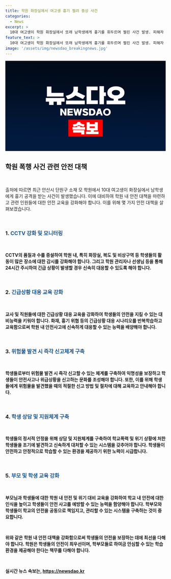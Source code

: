 ```yaml
---
title: 학원 화장실에서 여고생 흉기 찔려 중상 사건
categories:
  - News
excerpt: >
  10대 여고생이 학원 화장실에서 또래 남학생에게 흉기를 휘두르며 찔린 사건 발생. 피해자 A양은 중상을 입고 병원으로 옮겨졌고, 용의자 B군은 사건 현장에서 발견되며 의식을 잃은 상태. 경찰은 B군이 범행 후 극단적 선택을 한 것으로 추정하고, A양과 B군의 관계 등에 대해 조사 중. 사건 발생 장소는 경찰에 의해 밀폐 조사 중.
feature_text: >
  10대 여고생이 학원 화장실에서 또래 남학생에게 흉기를 휘두르며 찔린 사건 발생. 피해자 A양은 중상을 입고 병원으로 옮겨졌고, 용의자 B군은 사건 현장에서 발견되며 의식을 잃은 상태. 경찰은 B군이 범행 후 극단적 선택을 한 것으로 추정하고, A양과 B군의 관계 등에 대해 조사 중. 사건 발생 장소는 경찰에 의해 밀폐 조사 중.
image: '/assets/img/newsdao_breakingnews.jpg'
---
```


<p><img src="/assets/img/newsdao_breakingnews.jpg" alt="firstkoreanews 속보" /></p>

<h2 data-ke-size="size26">학원 폭행 사건 관련 안전 대책</h2>

<p data-ke-size="size16">&nbsp;</p>

<p>출처에 따르면 최근 안산시 단원구 소재 모 학원에서 10대 여고생이 화장실에서 남학생에게 흉기 공격을 받는 사건이 발생했습니다. 이에 대비하여 학원 내 안전 대책을 마련하고 관련 인원들에 대한 안전 교육을 강화해야 합니다. 이를 위해 몇 가지 안전 대책을 살펴보겠습니다.</p>

<p data-ke-size="size16">&nbsp;</p>

<h3 data-ke-size="size24">1. <b><span style="color: #1a5490;">CCTV 강화 및 모니터링</span><b></h3>

<p data-ke-size="size16">&nbsp;</p>

<p>CCTV의 품질과 수를 증설하여 학원 내, 특히 화장실, 복도 및 비상구역 등 학생들의 활동이 많은 장소에 대한 감시를 강화해야 합니다. 그리고 학원 관리자나 선생님 등을 통해 24시간 주시하여 긴급 상황이 발생할 경우 신속히 대응할 수 있도록 해야 합니다.</p>

<p data-ke-size="size16">&nbsp;</p>

<h3 data-ke-size="size24">2. <b><span style="color: #1a5490;">긴급상황 대응 교육 강화</span><b></h3>

<p data-ke-size="size16">&nbsp;</p>

<p>교사 및 직원들에 대한 긴급상황 대응 교육을 강화하여 학생들의 안전을 지킬 수 있는 대비능력을 키워야 합니다. 화재, 흉기 위협 등의 긴급상황 대응 시나리오를 반복학습하고 교육함으로써 학원 내 안전사고에 신속하게 대응할 수 있는 능력을 배양해야 합니다.</p>

<p data-ke-size="size16">&nbsp;</p>

<h3 data-ke-size="size24">3. <b><span style="color: #1a5490;">위험물 발견 시 즉각 신고체계 구축</span><b></h3>

<p data-ke-size="size16">&nbsp;</p>

<p>학생들로부터 위험물 발견 시 즉각 신고할 수 있는 체계를 구축하여 익명성을 보장하고 학생들이 안전사고나 위급상황을 신고하는 문화를 조성해야 합니다. 또한, 이를 위해 학생들에게 위험물을 발견했을 때의 적절한 신고 방법 및 절차에 대해 교육하고 안내해야 합니다.</p>

<p data-ke-size="size16">&nbsp;</p>

<h3 data-ke-size="size24">4. <b><span style="color: #1a5490;">학생 상담 및 지원체계 구축</span><b></h3>

<p data-ke-size="size16">&nbsp;</p>

<p>학생들의 정서적 안정을 위해 상담 및 지원체계를 구축하여 학교폭력 및 위기 상황에 처한 학생들을 조기에 발견하고 신속하게 대처할 수 있는 시스템을 갖추어야 합니다. 학생들이 안전하고 안정적으로 학습할 수 있는 환경을 제공하기 위한 노력이 시급합니다.</p>

<p data-ke-size="size16">&nbsp;</p>

<h3 data-ke-size="size24">5. <b><span style="color: #1a5490;">부모 및 학생 교육 강화</span><b></h3>

<p data-ke-size="size16">&nbsp;</p>

<p>부모님과 학생들에 대한 학원 내 안전 및 위기 대비 교육을 강화하여 학교 내 안전에 대한 인식을 높이고 학생들이 안전 사고를 예방할 수 있는 능력을 함양해야 합니다. 학부모와 학생들이 학교의 안전을 공동으로 책임지고, 관리할 수 있는 시스템을 구축하는 것이 중요합니다.</p>

<p data-ke-size="size16">&nbsp;</p>

<p>위와 같은 학원 내 안전 대책을 강화함으로써 학생들의 안전을 보장하는 데에 최선을 다해야 합니다. 학원은 학생들의 안전이 최우선이며, 학부모들로 하여금 안심할 수 있는 학습 환경을 제공해야 한다는 책무를 다해야 합니다.</p>

<p data-ke-size="size16">&nbsp;</p>
실시간 뉴스 속보는, <a href="https://newsdao.kr" rel="dofollow">https://newsdao.kr</a>


